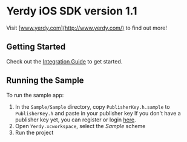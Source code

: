 # Yerdy iOS SDK version 1.1

Visit [www.yerdy.com](http://www.yerdy.com/) to find out more!

## Getting Started

Check out the [Integration Guide](http://github.com/YerdySDK/yerdy-ios/wiki/) to get started.

## Running the Sample

To run the sample app:
	
1. In the `Sample/Sample` directory, copy `PublisherKey.h.sample` to `PublisherKey.h` and paste in your publisher key
   If you don't have a publisher key yet, you can register or login [here](http://dashboard.yerdy.com/).
2. Open `Yerdy.xcworkspace`, select the *Sample* scheme
3. Run the project
